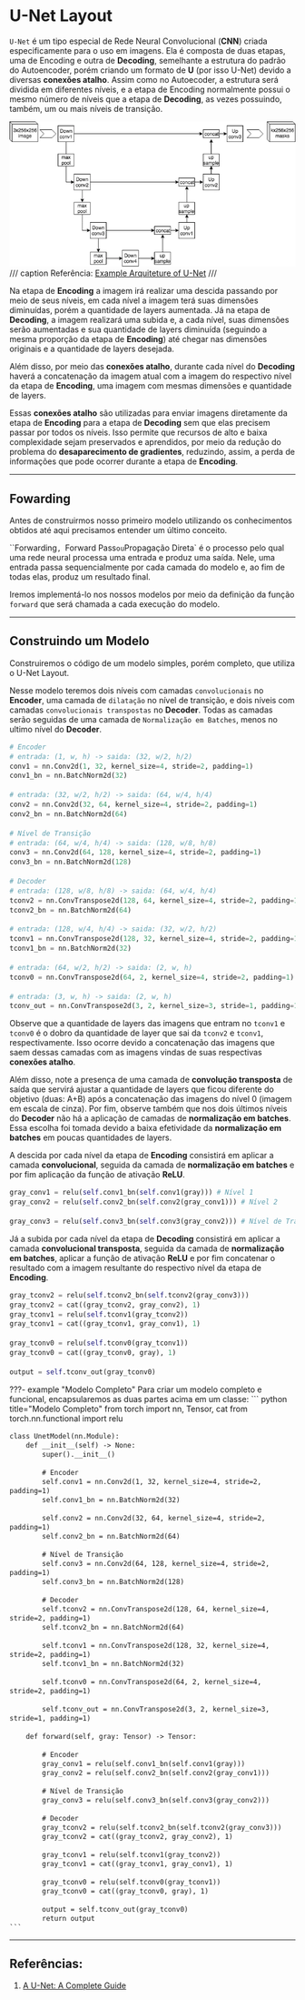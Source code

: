 # **U-Net Layout**

`U-Net` é um tipo especial de Rede Neural Convolucional (**CNN**) criada especificamente para o uso em imagens. Ela é composta de duas etapas, uma de Encoding e outra de **Decoding**, semelhante a estrutura do padrão do Autoencoder, porém criando um formato de **U** (por isso U-Net) devido a diversas **conexões atalho**. Assim como no Autoecoder, a estrutura será dividida em diferentes níveis, e a etapa de Encoding normalmente possui o mesmo número de níveis que a etapa de **Decoding**, as vezes possuindo, também, um ou mais níveis de transição.

![Exemplo de U-Net](./img/u-net.png)
/// caption
Referência: [Example Arquiteture of U-Net](https://commons.wikimedia.org/wiki/File:Example_architecture_of_U-Net_for_producing_k_256-by-256_image_masks_for_a_256-by-256_RGB_image.png)
///

Na etapa de **Encoding** a imagem irá realizar uma descida passando por meio de seus níveis, em cada nível a imagem terá suas dimensões diminuídas, porém a quantidade de layers aumentada. Já na etapa de **Decoding**, a imagem realizará uma subida e, a cada nível, suas dimensões serão aumentadas e sua quantidade de layers diminuída (seguindo a mesma proporção da etapa de **Encoding**) até chegar nas dimensões originais e a quantidade de layers desejada. 

Além disso, por meio das **conexões atalho**, durante cada nível do **Decoding** haverá a concatenação da imagem atual com a imagem do respectivo nível da etapa de **Encoding**, uma imagem com mesmas dimensões e quantidade de layers.

Essas **conexões atalho** são utilizadas para enviar imagens diretamente da etapa de **Encoding** para a etapa de **Decoding** sem que elas precisem passar por todos os níveis. Isso permite que recursos de alto e baixa complexidade sejam preservados e aprendidos, por meio da redução do problema do **desaparecimento de gradientes**, reduzindo, assim, a perda de informações que pode ocorrer durante a etapa de **Encoding**.
___
## **Fowarding**
Antes de construirmos nosso primeiro modelo utilizando os conhecimentos obtidos até aqui precisamos entender um último conceito.

``Forwarding`, `Forward Pass` ou `Propagação Direta` é o processo pelo qual uma rede neural processa uma entrada e produz uma saída. Nele, uma entrada passa sequencialmente por cada camada do modelo e, ao fim de todas elas, produz um resultado final.

Iremos implementá-lo nos nossos modelos por meio da definição da função `forward` que será chamada a cada execução do modelo.
___
## **Construindo um Modelo**

Construiremos o código de um modelo simples, porém completo, que utiliza o U-Net Layout.

Nesse modelo teremos dois níveis com  camadas `convolucionais` no **Encoder**, uma camada de `dilatação` no nível de transição, e dois níveis com camadas `convolucionais transpostas` no **Decoder**. Todas as camadas serão seguidas de uma camada de `Normalização em Batches`, menos no ultimo nível do **Decoder**.

``` python title="Declaração das Camadas"
# Encoder
# entrada: (1, w, h) -> saida: (32, w/2, h/2)
conv1 = nn.Conv2d(1, 32, kernel_size=4, stride=2, padding=1) 
conv1_bn = nn.BatchNorm2d(32)

# entrada: (32, w/2, h/2) -> saida: (64, w/4, h/4)
conv2 = nn.Conv2d(32, 64, kernel_size=4, stride=2, padding=1)
conv2_bn = nn.BatchNorm2d(64)

# Nível de Transição
# entrada: (64, w/4, h/4) -> saida: (128, w/8, h/8)
conv3 = nn.Conv2d(64, 128, kernel_size=4, stride=2, padding=1)
conv3_bn = nn.BatchNorm2d(128)

# Decoder
# entrada: (128, w/8, h/8) -> saida: (64, w/4, h/4)
tconv2 = nn.ConvTranspose2d(128, 64, kernel_size=4, stride=2, padding=1)
tconv2_bn = nn.BatchNorm2d(64)

# entrada: (128, w/4, h/4) -> saida: (32, w/2, h/2)
tconv1 = nn.ConvTranspose2d(128, 32, kernel_size=4, stride=2, padding=1)
tconv1_bn = nn.BatchNorm2d(32)

# entrada: (64, w/2, h/2) -> saida: (2, w, h)
tconv0 = nn.ConvTranspose2d(64, 2, kernel_size=4, stride=2, padding=1)

# entrada: (3, w, h) -> saida: (2, w, h)
tconv_out = nn.ConvTranspose2d(3, 2, kernel_size=3, stride=1, padding=1)

```
Observe que a quantidade de layers das imagens que entram no `tconv1` e `tconv0` é o dobro da quantidade de layer que sai da `tconv2` e `tconv1`, respectivamente. Isso ocorre devido a concatenação das imagens que saem dessas camadas com as imagens vindas de suas respectivas **conexões atalho**. 

Além disso, note a presença de uma camada de **convolução transposta** de saída que servirá ajustar a quantidade de layers que ficou diferente do objetivo (duas: A+B) após a concatenação das imagens do nível 0 (imagem em escala de cinza). Por fim, observe também que nos dois últimos níveis do **Decoder** não há a aplicação de camadas de **normalização em batches**. Essa escolha foi tomada devido a baixa efetividade da **normalização em batches** em poucas quantidades de layers.

A descida por cada nível da etapa de **Encoding** consistirá em aplicar a camada **convolucional**, seguida da camada de **normalização em batches** e por fim aplicação da função de ativação **ReLU**. 
``` python title="Função de Forwarding (Encoder)"
gray_conv1 = relu(self.conv1_bn(self.conv1(gray))) # Nível 1
gray_conv2 = relu(self.conv2_bn(self.conv2(gray_conv1))) # Nível 2

gray_conv3 = relu(self.conv3_bn(self.conv3(gray_conv2))) # Nível de Transição
```

Já a subida por cada nível da etapa de **Decoding** consistirá em aplicar a camada **convolucional transposta**, seguida da camada de **normalização em batches**, aplicar a função de ativação **ReLU** e por fim concatenar o resultado com a imagem resultante do respectivo nível da etapa de **Encoding**.
``` python title="Função de Forwarding (Decoder)"
gray_tconv2 = relu(self.tconv2_bn(self.tconv2(gray_conv3)))
gray_tconv2 = cat((gray_tconv2, gray_conv2), 1)
gray_tconv1 = relu(self.tconv1(gray_tconv2))
gray_tconv1 = cat((gray_tconv1, gray_conv1), 1)

gray_tconv0 = relu(self.tconv0(gray_tconv1))
gray_tconv0 = cat((gray_tconv0, gray), 1)

output = self.tconv_out(gray_tconv0)
```

???- example "Modelo Completo"
    Para criar um modelo completo e funcional, encapsularemos as duas partes acima em um classe:
    ``` python title="Modelo Completo"
    from torch import nn, Tensor, cat
    from torch.nn.functional import relu

    class UnetModel(nn.Module):
        def __init__(self) -> None:
            super().__init__()

            # Encoder
            self.conv1 = nn.Conv2d(1, 32, kernel_size=4, stride=2, padding=1)
            self.conv1_bn = nn.BatchNorm2d(32)

            self.conv2 = nn.Conv2d(32, 64, kernel_size=4, stride=2, padding=1)
            self.conv2_bn = nn.BatchNorm2d(64)
            
            # Nível de Transição
            self.conv3 = nn.Conv2d(64, 128, kernel_size=4, stride=2, padding=1)
            self.conv3_bn = nn.BatchNorm2d(128)

            # Decoder
            self.tconv2 = nn.ConvTranspose2d(128, 64, kernel_size=4, stride=2, padding=1)
            self.tconv2_bn = nn.BatchNorm2d(64)

            self.tconv1 = nn.ConvTranspose2d(128, 32, kernel_size=4, stride=2, padding=1)
            self.tconv1_bn = nn.BatchNorm2d(32)

            self.tconv0 = nn.ConvTranspose2d(64, 2, kernel_size=4, stride=2, padding=1)
            
            self.tconv_out = nn.ConvTranspose2d(3, 2, kernel_size=3, stride=1, padding=1)

        def forward(self, gray: Tensor) -> Tensor:

            # Encoder
            gray_conv1 = relu(self.conv1_bn(self.conv1(gray)))
            gray_conv2 = relu(self.conv2_bn(self.conv2(gray_conv1)))

            # Nível de Transição
            gray_conv3 = relu(self.conv3_bn(self.conv3(gray_conv2)))
            
            # Decoder
            gray_tconv2 = relu(self.tconv2_bn(self.tconv2(gray_conv3)))
            gray_tconv2 = cat((gray_tconv2, gray_conv2), 1)
            
            gray_tconv1 = relu(self.tconv1(gray_tconv2))
            gray_tconv1 = cat((gray_tconv1, gray_conv1), 1)
            
            gray_tconv0 = relu(self.tconv0(gray_tconv1))
            gray_tconv0 = cat((gray_tconv0, gray), 1)
            
            output = self.tconv_out(gray_tconv0)
            return output
    ```

___
## **Referências:**

1. [A U-Net: A Complete Guide](https://medium.com/@alejandro.itoaramendia/decoding-the-u-net-a-complete-guide-810b1c6d56d8)